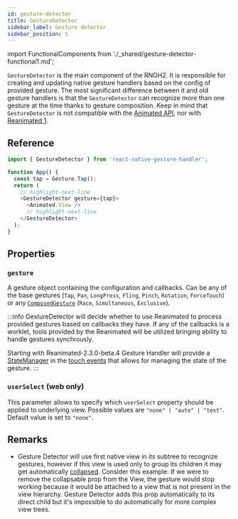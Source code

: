 ```yaml
---
id: gesture-detector
title: GestureDetector
sidebar_label: Gesture detector
sidebar_position: 1
---
```


import FunctionalComponents from './\_shared/gesture-detector-functional1.md';

`GestureDetector` is the main component of the RNGH2. It is responsible for creating and updating native gesture handlers based on the config of provided gesture. The most significant difference between it and old gesture handlers is that the `GestureDetector` can recognize more than one gesture at the time thanks to gesture composition. Keep in mind that `GestureDetector` is not compatible with the [Animated API](https://reactnative.dev/docs/animated), nor with [Reanimated 1](https://docs.swmansion.com/react-native-reanimated/docs/1.x.x/).

## Reference

```javascript
import { GestureDetector } from 'react-native-gesture-handler';

function App() {
  const tap = Gesture.Tap();
  return (
    // highlight-next-line
    <GestureDetector gesture={tap}>
      <Animated.View />
      // highlight-next-line
    </GestureDetector>
  );
}
```

## Properties

### `gesture`

A gesture object containing the configuration and callbacks. Can be any of the base gestures (`Tap`, `Pan`, `LongPress`, `Fling`, `Pinch`, `Rotation`, `ForceTouch`) or any [`ComposedGesture`](./composed-gestures.md) (`Race`, `Simultaneous`, `Exclusive`).

:::info
GestureDetector will decide whether to use Reanimated to process provided gestures based on callbacks they have. If any of the callbacks is a worklet, tools provided by the Reanimated will be utilized bringing ability to handle gestures synchrously.

Starting with Reanimated-2.3.0-beta.4 Gesture Handler will provide a [StateManager](./state-manager.md) in the [touch events](./touch-events.md) that allows for managing the state of the gesture.
:::

### `userSelect` (**web only**)

This parameter allows to specify which `userSelect` property should be applied to underlying view. Possible values are `"none" | "auto" | "text"`. Default value is set to `"none"`.

## Remarks

- Gesture Detector will use first native view in its subtree to recognize gestures, however if this view is used only to group its children it may get automatically [collapsed](https://reactnative.dev/docs/view#collapsable-android). Consider this example:
  <FunctionalComponents />
  If we were to remove the collapsable prop from the View, the gesture would stop working because it would be attached to a view that is not present in the view hierarchy. Gesture Detector adds this prop automatically to its direct child but it's impossible to do automatically for more complex view trees.
